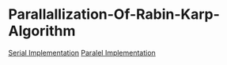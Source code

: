 # Parallallization-Of-Rabin-Karp-Algorithm
[Serial Implementation](rabinkarp_serial.c)
[Paralel Implementation](rabinkarp_parallel.c)
